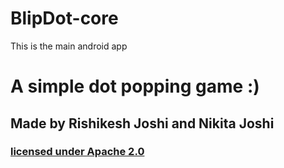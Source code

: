 # BlipDot-core
This is the main android app


<h1>A simple dot popping game :) </h1>

<h2>Made by Rishikesh Joshi and Nikita Joshi</h2>

<h3><a href="https://github.com/BlipDot/BlipDot-core/blob/master/LICENSE">licensed under Apache 2.0</h3>
